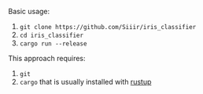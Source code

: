 Basic usage:
1. `git clone https://github.com/Siiir/iris_classifier`
2. `cd iris_classifier`
3. `cargo run --release`

This approach requires:
1. `git`
2. `cargo` that is usually installed with [rustup](https://www.rust-lang.org/tools/install)

